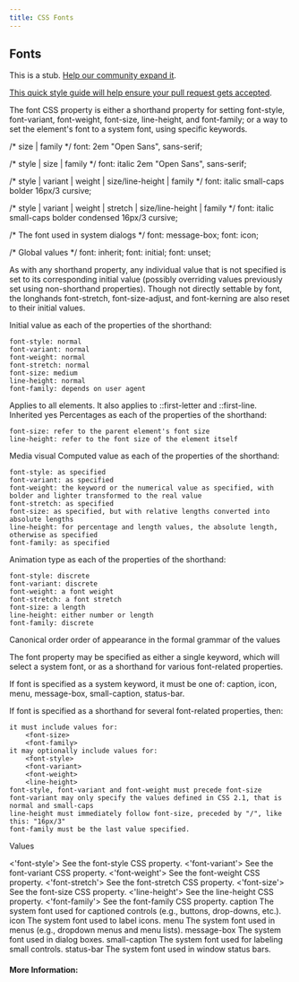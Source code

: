 ```yaml
---
title: CSS Fonts
---
```

## Fonts

This is a stub. <a href='https://github.com/freecodecamp/guides/tree/master/src/pages/css/fonts/index.md' target='_blank' rel='nofollow'>Help our community expand it</a>.

<a href='https://github.com/freecodecamp/guides/blob/master/README.md' target='_blank' rel='nofollow'>This quick style guide will help ensure your pull request gets accepted</a>.

The font CSS property is either a shorthand property for setting font-style, font-variant, font-weight, font-size, line-height, and font-family; or a way to set the element's font to a system font, using specific keywords.

/* size | family */
font: 2em "Open Sans", sans-serif;

/* style | size | family */
font: italic 2em "Open Sans", sans-serif;

/* style | variant | weight | size/line-height | family */
font: italic small-caps bolder 16px/3 cursive;

/* style | variant | weight | stretch | size/line-height | family */
font: italic small-caps bolder condensed 16px/3 cursive;

/* The font used in system dialogs */
font: message-box;
font: icon;

/* Global values */
font: inherit;
font: initial;
font: unset;

As with any shorthand property, any individual value that is not specified is set to its corresponding initial value (possibly overriding values previously set using non-shorthand properties). Though not directly settable by font, the longhands font-stretch, font-size-adjust, and font-kerning are also reset to their initial values.

Initial value	as each of the properties of the shorthand:

    font-style: normal
    font-variant: normal
    font-weight: normal
    font-stretch: normal
    font-size: medium
    line-height: normal
    font-family: depends on user agent

Applies to	all elements. It also applies to ::first-letter and ::first-line.
Inherited	yes
Percentages	as each of the properties of the shorthand:

    font-size: refer to the parent element's font size
    line-height: refer to the font size of the element itself

Media	visual
Computed value	as each of the properties of the shorthand:

    font-style: as specified
    font-variant: as specified
    font-weight: the keyword or the numerical value as specified, with bolder and lighter transformed to the real value
    font-stretch: as specified
    font-size: as specified, but with relative lengths converted into absolute lengths
    line-height: for percentage and length values, the absolute length, otherwise as specified
    font-family: as specified

Animation type	as each of the properties of the shorthand:

    font-style: discrete
    font-variant: discrete
    font-weight: a font weight
    font-stretch: a font stretch
    font-size: a length
    line-height: either number or length
    font-family: discrete

Canonical order	order of appearance in the formal grammar of the values



The font property may be specified as either a single keyword, which will select a system font, or as a shorthand for various font-related properties.

If font is specified as a system keyword, it must be one of: caption, icon, menu, message-box, small-caption, status-bar.

If font is specified as a shorthand for several font-related properties, then:

    it must include values for:
        <font-size>
        <font-family>
    it may optionally include values for:
        <font-style>
        <font-variant>
        <font-weight>
        <line-height>
    font-style, font-variant and font-weight must precede font-size
    font-variant may only specify the values defined in CSS 2.1, that is normal and small-caps
    line-height must immediately follow font-size, preceded by "/", like this: "16px/3"
    font-family must be the last value specified.

Values

<'font-style'>
    See the font-style CSS property.
<'font-variant'>
    See the font-variant CSS property.
<'font-weight'>
    See the font-weight CSS property.
<'font-stretch'>
    See the font-stretch CSS property.
<'font-size'>
    See the font-size CSS property.
<'line-height'>
    See the line-height CSS property.
<'font-family'>
    See the font-family CSS property.
caption
    The system font used for captioned controls (e.g., buttons, drop-downs, etc.).
icon
    The system font used to label icons.
menu
    The system font used in menus (e.g., dropdown menus and menu lists).
message-box
    The system font used in dialog boxes.
small-caption
    The system font used for labeling small controls.
status-bar
    The system font used in window status bars.

#### More Information:
<!-- Please add any articles you think might be helpful to read before writing the article -->


